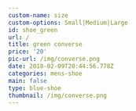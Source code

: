 ```yaml
---
custom-name: size
custom-options: Small|Medium|Large
id: shoe_green
url: /
title: green converse
price: '20'
pic-url: /img/converse.png
date: 2018-02-09T20:44:56.778Z
categories: mens-shoe
main: false
type: blue-shoe
thumbnail: /img/converse.png
---
```


